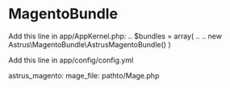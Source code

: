 MagentoBundle
=============

Add this line in app/AppKernel.php:
..
$bundles = array(
..
..
new Astrus\MagentoBundle\AstrusMagentoBundle()
)

Add this line in app/config/config.yml

astrus_magento:
    mage_file:  pathto/Mage.php